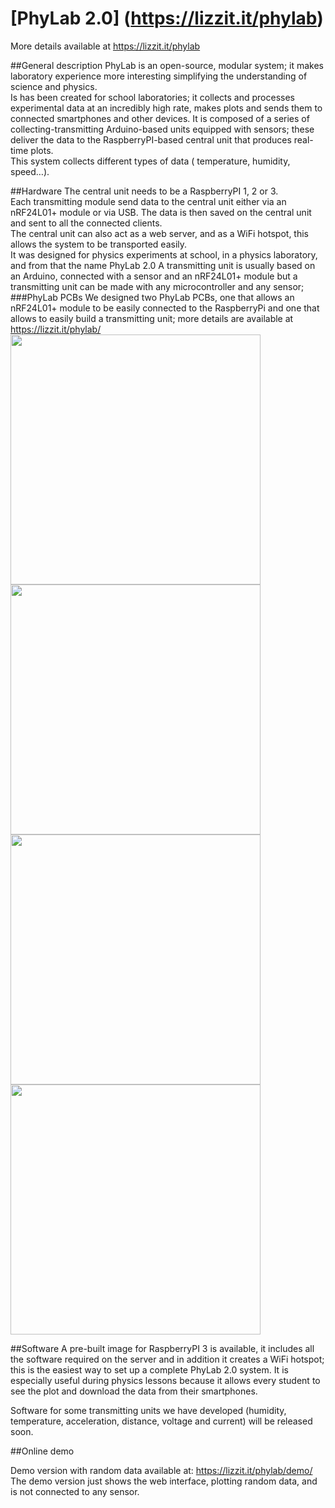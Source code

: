# [PhyLab 2.0] (https://lizzit.it/phylab)

More details available at https://lizzit.it/phylab

##General description
PhyLab is an open-source, modular system; it makes laboratory experience more interesting simplifying the understanding of science and physics.  
Is has been created for school laboratories; it collects and processes experimental data at an incredibly high rate, makes plots and sends them to connected smartphones and other devices. It is composed of a series of collecting-transmitting Arduino-based units equipped with sensors; these deliver the data to the RaspberryPI-based central unit that produces real-time plots.  
This system collects  different types of data ( temperature, humidity, speed…).

##Hardware
The central unit needs to be a RaspberryPI 1, 2 or 3.  
Each transmitting module send data to the central unit either via an nRF24L01+ module or via USB.
The data is then saved on the central unit and sent to all the connected clients.  
The central unit can also act as a web server, and as a WiFi hotspot, this allows the system to be transported easily.  
It was designed for physics experiments at school, in a physics laboratory, and from that the name PhyLab 2.0
A transmitting unit is usually based on an Arduino, connected with a sensor and an nRF24L01+ module but a transmitting unit can be made with any microcontroller and any sensor;  
###PhyLab PCBs
We designed two PhyLab PCBs, one that allows an nRF24L01+ module to be easily connected to the RaspberryPi and one that allows to easily build a transmitting unit; more details are available at https://lizzit.it/phylab/  
<img src="http://i.imgur.com/BDOgZFu.jpg" width=400px/>
<img src="http://i.imgur.com/aqlaFSg.jpg" width=400px/>
<img src="http://i.imgur.com/2D74W3K.jpg" width=400px/>
<img src="http://i.imgur.com/K00j45U.jpg" width=400px/>

##Software
A pre-built image for RaspberryPI 3 is available, it includes all the software required on the server and in addition it creates a WiFi hotspot; this is the easiest way to set up a complete PhyLab 2.0 system.
It is especially useful during physics lessons because it allows every student to see the plot and download the data from their smartphones.  

Software for some transmitting units we have developed (humidity, temperature, acceleration, distance, voltage and current) will be released soon.  

##Online demo

Demo version with random data available at: https://lizzit.it/phylab/demo/  
The demo version just shows the web interface, plotting random data, and is not connected to any sensor.
